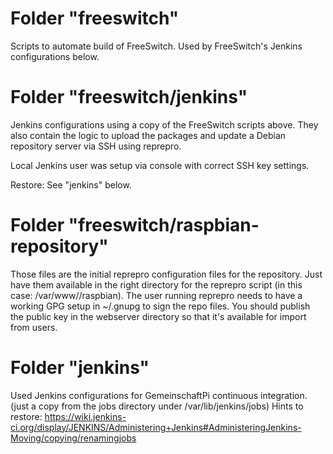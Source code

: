 Folder "freeswitch"
===================
Scripts to automate build of FreeSwitch.
Used by FreeSwitch's Jenkins configurations below.


Folder "freeswitch/jenkins"
===========================
Jenkins configurations using a copy of the FreeSwitch
scripts above. They also contain the logic to upload
the packages and update a Debian repository server
via SSH using reprepro.

Local Jenkins user was setup via console with
correct SSH key settings.

Restore: See "jenkins" below.


Folder "freeswitch/raspbian-repository"
=====================================
Those files are the initial reprepro configuration files for
the repository.
Just have them available in the right directory for the reprepro
script (in this case: /var/www/<repo-domain>/raspbian).
The user running reprepro needs to have a working GPG setup in ~/.gnupg
to sign the repo files. You should publish the public key in the
webserver directory so that it's available for import from users.


Folder "jenkins"
================
Used Jenkins configurations for GemeinschaftPi continuous integration.
(just a copy from the jobs directory under /var/lib/jenkins/jobs)
Hints to restore:
https://wiki.jenkins-ci.org/display/JENKINS/Administering+Jenkins#AdministeringJenkins-Moving/copying/renamingjobs

